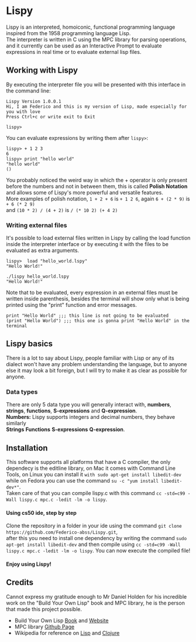 # Lispy
Lispy is an interpreted, homoiconic, functional programming language inspired from the 1958 programming language Lisp. <br>
The interpreter is written in C using the MPC library for parsing operations, and it currently can be used as 
an Interactive Prompt to evaluate expressions in real time or to evaluate external lisp files.

## Working with Lispy
By executing the interpreter file you will be presented with this interface in the command line:
```
Lispy Version 1.0.0.1
Hi, I am Federico and this is my version of Lisp, made especially for you with love
Press Ctrl+c or write exit to Exit

lispy> 
```
You can evaluate expressions by writing them after `lispy>`:
```
lispy> + 1 2 3
6
lispy> print "hello world"
"hello world" 
()
```
You probably noticed the weird way in which the + operator is only present before the numbers and not in between them, this is called <b>Polish Notation</b> and allows some of Lispy's more powerful and versatile features. <br>
More examples of polish notation, `1 + 2 + 6`	is	`+ 1 2 6`, again `6 + (2 * 9)`	is	`+ 6 (* 2 9)` <br> and `(10 * 2) / (4 + 2)`	is	`/ (* 10 2) (+ 4 2)`
### Writing external files
It's possible to load external files written in Lispy by calling the load function inside the interpreter interface or by executing it with the files to be evaluated as extra arguments.
```
lispy>  load "hello_world.lspy"
"Hello World!"
```
```
./lispy hello_world.lspy
"Hello World!"
```
Note that to be evaluated, every expression in an external files must be written inside parenthesis, besides the terminal will show only what is being printed using the "print" function and error messages.
```
print "Hello World" ;;; this line is not going to be evaluated
(print "Hello World") ;;; this one is gonna print "Hello World" in the terminal
```
## Lispy basics
There is a lot to say about Lispy, people familiar with Lisp or any of its dialect won't have any problem understanding the language, but to anyone else it may look a bit foreign, but I will try to make it as clear as possible for anyone.
### Data types
There are only 5 data type you will generally interact with, **numbers**, **strings**, **functions**, **S-expressions** and **Q-expression**. <br>
**Numbers:** Lispy supports integers and decimal numbers, they behave similarly  
**Strings**
**Functions**
**S-expressions**
**Q-expression**.

## Installation
This software supports all platforms that have a C compiler, the only dependecy is the editline library, on Mac it comes with Command Line Tools, on Linux you can install it `with sudo apt-get install libedit-dev` while on  Fedora you can use the command `su -c "yum install libedit-dev*"`.<br>
Taken care of that you can compile lispy.c with this command `cc -std=c99 -Wall lispy.c mpc.c -ledit -lm -o lispy`.
#### Using cs50 ide, step by step 
Clone the repository in a folder in your ide using the command `git clone https://github.com/Federico-abss/Lispy.git`, <br> after this you need to install one dependency by writing the command `sudo apt-get install libedit-dev` and then compile using `cc -std=c99 -Wall lispy.c mpc.c -ledit -lm -o lispy`. You can now execute the compiled file!
#### Enjoy using Lispy!

## Credits
Cannot express my gratitude enough to Mr Daniel Holden for his incredible work on the "Build Your Own Lisp" book and MPC library, 
he is the person that made this project possible.  

* Build Your Own Lisp [Book](https://www.amazon.com/Build-Your-Own-Lisp-Programming/dp/1501006622) and [Website](http://www.buildyourownlisp.com/)
* MPC library [Github Page](https://github.com/orangeduck/mpc)
* Wikipedia for reference on [Lisp](https://en.wikipedia.org/wiki/Lisp_(programming_language)) and [Clojure](https://en.wikipedia.org/wiki/Clojure)
